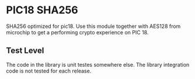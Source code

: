 PIC18 SHA256
=============

SHA256 optimized for pic18. Use this module together with AES128 from
microchip to get a performing crypto experience on PIC 18.

Test Level
----------

The code in the library is unit testes somewhere else. The library
integration code is not tested for each release.
